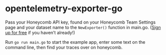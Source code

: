 # opentelemetry-exporter-go

Pass your Honeycomb API key, found on your Honeycomb Team Settings page and your dataset name to the `NewExporter()` function in main.go. ([Sign up for free](https://ui.honeycomb.io/signup) if you haven’t already!)

Run `go run main.go` to start the example app, enter some text on the command line, then find your traces over on honeycomb.
